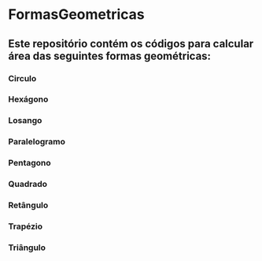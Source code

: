 # FormasGeometricas
## Este repositório contém os códigos para calcular área das seguintes formas geométricas: 
### Circulo
### Hexágono
### Losango
### Paralelogramo
### Pentagono
### Quadrado
### Retângulo
### Trapézio
### Triângulo
